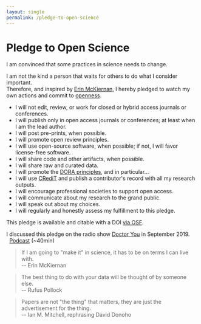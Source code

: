 ```yaml
---
layout: single
permalink: /pledge-to-open-science
---
```


# Pledge to Open Science

I am convinced that some practices in science needs to change.

I am not the kind a person that waits for others to do what I consider important.  
Therefore, and inspired by [Erin McKiernan](https://emckiernan.wordpress.com/pledge/), I hereby pledged to watch my own actions and commit to [openness](https://opendefinition.org/).

- I will not edit, review, or work for closed or hybrid access journals or conferences.
- I will publish only in open access journals or conferences; at least when I am the lead author.
- I will post pre-prints, when possible.
- I will promote open review principles.
- I will use open-source software, when possible; if not, I will favor license-free software.
- I will share code and other artifacts, when possible.
- I will share raw and curated data.
- I will promote the [DORA principles](https://sfdora.org/), and in particular...
- I will use [CRediT](https://www.casrai.org/credit.html) and publish a contributor's record with all my research outputs.
- I will encourage professional societies to support open access.
- I will communicate about my research to the grand public.
- I will speak out about my choices.
- I will regularly and honestly assess my fulfillment to this pledge.

This pledge is available and citable with a DOI [via OSF](https://www.doi.org/10.17605/OSF.IO/KEVDX).

I discussed this pledge on the radio show [Doctor You](https://open.spotify.com/show/16o8uuXgx3wlOOUTg2yVcl?si=Dpe9-6yGShajgvFXe-BrcA) in September 2019.  
<i class="fas fa-microphone"></i> &nbsp; [Podcast](https://open.spotify.com/episode/7IlvIVkjvTcL8EX2EsFCHl?si=Dpe9-6yGShajgvFXe-BrcA) (~40min)

> If I am going to "make it" in science, it has to be on terms I can live with.  
-- Erin McKiernan

> The best thing to do with your data will be thought of by someone else.  
-- Rufus Pollock

> Papers are not "the thing" that matters, they are just the advertisement for the thing.  
-- Ian M. Mitchell, rephrasing David Donoho